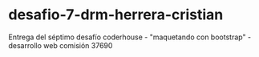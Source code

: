 # desafio-7-drm-herrera-cristian
Entrega del séptimo desafío coderhouse - "maquetando con bootstrap" - desarrollo web comisión 37690
